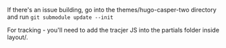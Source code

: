 If there's an issue building, go into the themes/hugo-casper-two directory and run 
`git submodule update --init`

For tracking - you'll need to add the tracjer JS into the partials folder inside layout/.
